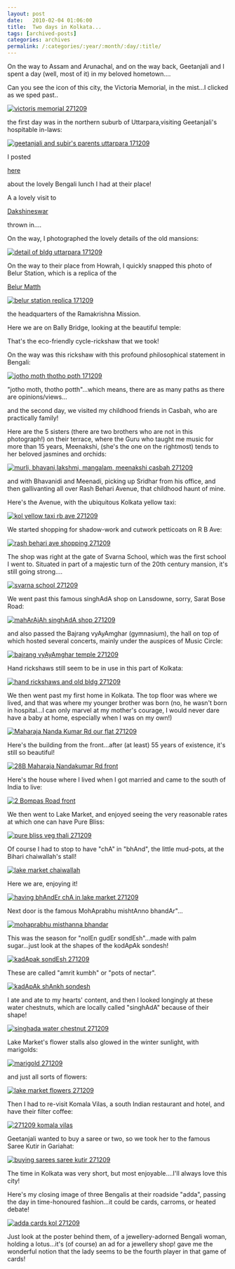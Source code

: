 ```yaml
---
layout: post
date:	2010-02-04 01:06:00
title:  Two days in Kolkata...
tags: [archived-posts]
categories: archives
permalink: /:categories/:year/:month/:day/:title/
---
```

On the way to Assam and Arunachal, and on the way back, Geetanjali and I spent a day (well, most of it) in my beloved hometown....


Can you see the icon of this city, the Victoria Memorial, in the mist...I clicked as we sped past..


<a href="http://s967.photobucket.com/albums/ae160/pedoral/?action=view&amp;current=IMG_1006.jpg" target="_blank"><img src="http://i967.photobucket.com/albums/ae160/pedoral/IMG_1006.jpg" border="0" alt="victoris memorial 271209"></a>

<lj-cut text="More about my time in Kolkata here">


the first day was in the northern suburb of Uttarpara,visiting Geetanjali's hospitable in-laws:


<a href="http://s967.photobucket.com/albums/ae160/pedoral/?action=view&amp;current=IMG_9932.jpg" target="_blank"><img src="http://i967.photobucket.com/albums/ae160/pedoral/IMG_9932.jpg" border="0" alt="geetanjali and subir&#39;s parents uttarpara 171209"></a>

I posted 

<a href="http://deponti.livejournal.com/626985.html"> here </a>

about the lovely Bengali lunch I had at their place!



A a lovely visit to 

<a href="http://en.wikipedia.org/wiki/Dakshineswar"> Dakshineswar </a> 

thrown in....

On the way, I photographed the lovely details of the old mansions:


<a href="http://s967.photobucket.com/albums/ae160/pedoral/?action=view&amp;current=IMG_9939.jpg" target="_blank"><img src="http://i967.photobucket.com/albums/ae160/pedoral/IMG_9939.jpg" border="0" alt="detail of bldg uttarpara 171209"></a>

On the way to their place from Howrah, I quickly snapped this photo of Belur Station, which is a replica of the 

<a href="http://en.wikipedia.org/wiki/Belur_Math"> Belur Matth </a>


<a href="http://s967.photobucket.com/albums/ae160/pedoral/?action=view&amp;current=IMG_9944.jpg" target="_blank"><img src="http://i967.photobucket.com/albums/ae160/pedoral/IMG_9944.jpg" border="0" alt="belur station replica 171209"></a>

the headquarters of the Ramakrishna Mission.


Here we are on Bally Bridge, looking at the beautiful temple:

<lj-embed id="159"/>


That's the eco-friendly cycle-rickshaw that we took!

On the way was this rickshaw with this profound philosophical statement in Bengali:

<a href="http://s967.photobucket.com/albums/ae160/pedoral/?action=view&amp;current=IMG_9940.jpg" target="_blank"><img src="http://i967.photobucket.com/albums/ae160/pedoral/IMG_9940.jpg" border="0" alt="jotho moth thotho poth 171209"></a>


"jotho moth, thotho potth"...which means, there are as many paths as there are opinions/views...


and the second day, we  visited my childhood friends in Casbah, who are practically family!

Here are the 5 sisters (there are two brothers who are not in this photograph!) on their terrace, where the  Guru who taught me music for more than 15 years, Meenakshi, (she's the one on the rightmost) tends to her beloved jasmines and orchids:

<a href="http://s967.photobucket.com/albums/ae160/pedoral/?action=view&amp;current=IMG_1013.jpg" target="_blank"><img src="http://i967.photobucket.com/albums/ae160/pedoral/IMG_1013.jpg" border="0" alt="murli, bhavani,lakshmi, mangalam, meenakshi casbah 271209"></a>


 and with  Bhavanidi and Meenadi, picking up Sridhar from his office, and then  gallivanting all over Rash Behari Avenue, that childhood haunt of mine.

Here's the Avenue, with the ubiquitous Kolkata yellow taxi:

<a href="http://s967.photobucket.com/albums/ae160/pedoral/?action=view&amp;current=IMG_1022.jpg" target="_blank"><img src="http://i967.photobucket.com/albums/ae160/pedoral/IMG_1022.jpg" border="0" alt="kol yellow taxi rb ave 271209"></a>

We started shopping for shadow-work and cutwork petticoats on R B Ave:

<a href="http://s967.photobucket.com/albums/ae160/pedoral/?action=view&amp;current=IMG_1024.jpg" target="_blank"><img src="http://i967.photobucket.com/albums/ae160/pedoral/IMG_1024.jpg" border="0" alt="rash behari ave shopping 271209"></a>

The shop was right at the gate of Svarna School, which was the first school I went to. Situated in part of a majestic turn of the 20th century mansion, it's still going strong....

<a href="http://s967.photobucket.com/albums/ae160/pedoral/?action=view&amp;current=IMG_1026.jpg" target="_blank"><img src="http://i967.photobucket.com/albums/ae160/pedoral/IMG_1026.jpg" border="0" alt="svarna school 271209"></a>

We went past this famous singhAdA shop on Lansdowne, sorry, Sarat Bose Road:


<a href="http://s967.photobucket.com/albums/ae160/pedoral/?action=view&amp;current=IMG_1029.jpg" target="_blank"><img src="http://i967.photobucket.com/albums/ae160/pedoral/IMG_1029.jpg" border="0" alt="mahArAjAh singhAdA shop 271209"></a>

and also passed the Bajrang vyAyAmghar (gymnasium), the hall on top of which hosted several concerts, mainly under the auspices of Music Circle:


<a href="http://s967.photobucket.com/albums/ae160/pedoral/?action=view&amp;current=IMG_1032.jpg" target="_blank"><img src="http://i967.photobucket.com/albums/ae160/pedoral/IMG_1032.jpg" border="0" alt="bajrang vyAyAmghar temple 271209"></a>

Hand rickshaws still seem to be in use in this part of Kolkata:


<a href="http://s967.photobucket.com/albums/ae160/pedoral/?action=view&amp;current=IMG_1034.jpg" target="_blank"><img src="http://i967.photobucket.com/albums/ae160/pedoral/IMG_1034.jpg" border="0" alt="hand rickshaws and old bldg 271209"></a>


We then went past my first home in Kolkata. The top floor was where we lived, and that was where my younger brother was born (no, he wasn't born in hospital...I can only marvel at my mother's courage, I would never dare have a baby at home, especially when I was on my own!)


<a href="http://s967.photobucket.com/albums/ae160/pedoral/?action=view&amp;current=IMG_1036.jpg" target="_blank"><img src="http://i967.photobucket.com/albums/ae160/pedoral/IMG_1036.jpg" border="0" alt="Maharaja Nanda Kumar Rd our flat 271209"></a>


Here's the building from the front...after (at least) 55 years of existence, it's still so beautiful!


<a href="http://s967.photobucket.com/albums/ae160/pedoral/?action=view&amp;current=IMG_1038.jpg" target="_blank"><img src="http://i967.photobucket.com/albums/ae160/pedoral/IMG_1038.jpg" border="0" alt="28B Maharaja Nandakumar Rd front"></a>

Here's the house where I lived when I got married and came to the south of India to live:

<a href="http://s967.photobucket.com/albums/ae160/pedoral/?action=view&amp;current=IMG_1041.jpg" target="_blank"><img src="http://i967.photobucket.com/albums/ae160/pedoral/IMG_1041.jpg" border="0" alt="2 Bompas Road front"></a>

We then went to Lake Market, and enjoyed seeing the very reasonable rates at which one can have Pure Bliss:


<a href="http://s967.photobucket.com/albums/ae160/pedoral/?action=view&amp;current=IMG_1059.jpg" target="_blank"><img src="http://i967.photobucket.com/albums/ae160/pedoral/IMG_1059.jpg" border="0" alt="pure bliss veg thali 271209"></a>

Of course I had to stop to have "chA" in "bhAnd", the little mud-pots, at the Bihari chaiwallah's stall!


<a href="http://s967.photobucket.com/albums/ae160/pedoral/?action=view&amp;current=IMG_1055.jpg" target="_blank"><img src="http://i967.photobucket.com/albums/ae160/pedoral/IMG_1055.jpg" border="0" alt="lake market chaiwallah"></a>

Here we are, enjoying it!


<a href="http://s967.photobucket.com/albums/ae160/pedoral/?action=view&amp;current=IMG_1058.jpg" target="_blank"><img src="http://i967.photobucket.com/albums/ae160/pedoral/IMG_1058.jpg" border="0" alt="having bhAndEr chA in lake market 271209"></a>


Next door is the famous MohAprabhu mishtAnno bhandAr"...

<a href="http://s967.photobucket.com/albums/ae160/pedoral/?action=view&amp;current=IMG_1063.jpg" target="_blank"><img src="http://i967.photobucket.com/albums/ae160/pedoral/IMG_1063.jpg" border="0" alt="mohaprabhu misthanna bhandar"></a>

This was the season for "nolEn gudEr sondEsh"...made with palm sugar...just look at the shapes of the kodApAk sondesh!

<a href="http://s967.photobucket.com/albums/ae160/pedoral/?action=view&amp;current=IMG_1061.jpg" target="_blank"><img src="http://i967.photobucket.com/albums/ae160/pedoral/IMG_1061.jpg" border="0" alt="kadApak sondEsh 271209"></a>

These are called "amrit kumbh" or "pots of nectar".


<a href="http://s967.photobucket.com/albums/ae160/pedoral/?action=view&amp;current=IMG_1062.jpg" target="_blank"><img src="http://i967.photobucket.com/albums/ae160/pedoral/IMG_1062.jpg" border="0" alt="kadApAk shAnkh sondesh"></a>


I ate and ate to my hearts' content, and then I looked longingly at these water chestnuts, which are locally called "singhAdA" because of their shape!


<a href="http://s967.photobucket.com/albums/ae160/pedoral/?action=view&amp;current=IMG_1065.jpg" target="_blank"><img src="http://i967.photobucket.com/albums/ae160/pedoral/IMG_1065.jpg" border="0" alt="singhada water chestnut 271209"></a>

Lake Market's flower stalls also glowed in the winter sunlight, with marigolds:


<a href="http://s967.photobucket.com/albums/ae160/pedoral/?action=view&amp;current=IMG_1066.jpg" target="_blank"><img src="http://i967.photobucket.com/albums/ae160/pedoral/IMG_1066.jpg" border="0" alt="marigold 271209"></a>

and just all sorts of flowers:

<a href="http://s967.photobucket.com/albums/ae160/pedoral/?action=view&amp;current=IMG_1067.jpg" target="_blank"><img src="http://i967.photobucket.com/albums/ae160/pedoral/IMG_1067.jpg" border="0" alt="lake market flowers 271209"></a>

Then I had to re-visit Komala Vilas, a south Indian restaurant and hotel, and have their filter coffee:

<a href="http://s967.photobucket.com/albums/ae160/pedoral/?action=view&amp;current=IMG_1068.jpg" target="_blank"><img src="http://i967.photobucket.com/albums/ae160/pedoral/IMG_1068.jpg" border="0" alt="271209 komala vilas"></a>

Geetanjali wanted to buy a saree or two, so we took her to the famous Saree Kutir in Gariahat:


<a href="http://s967.photobucket.com/albums/ae160/pedoral/?action=view&amp;current=IMG_1070.jpg" target="_blank"><img src="http://i967.photobucket.com/albums/ae160/pedoral/IMG_1070.jpg" border="0" alt="buying sarees saree kutir 271209"></a>

The time in Kolkata was very short, but most enjoyable....I'll always love this city!


</lj-cut>

Here's my closing image of three Bengalis at their roadside "adda", passing the day in time-honoured fashion...it could be cards, carroms, or heated debate!


<a href="http://s967.photobucket.com/albums/ae160/pedoral/?action=view&amp;current=IMG_1073.jpg" target="_blank"><img src="http://i967.photobucket.com/albums/ae160/pedoral/IMG_1073.jpg" border="0" alt="adda cards kol 271209"></a>

Just look at the poster behind them, of a jewellery-adorned Bengali woman, holding a lotus...it's (of course) an ad for a jewellery shop! <lj user="asakiyume"> gave me the wonderful notion that the lady seems to be the fourth player in that game of cards!
